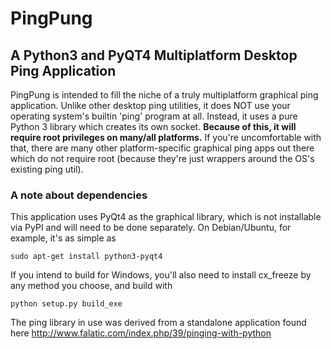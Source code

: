 # PingPung 
## A Python3 and PyQT4 Multiplatform Desktop Ping Application

PingPung is intended to fill the niche of a truly multiplatform graphical ping application.  Unlike other desktop ping
utilities, it does NOT use your operating system's builtin 'ping' program at all.  Instead, it uses a pure Python 3
library which creates its own socket.  **Because of this, it will require root privileges on many/all platforms.**
If you're uncomfortable with that, there are many other platform-specific graphical ping apps out there which do not 
require root (because they're just wrappers around the OS's existing ping util).   
  
### A note about dependencies
This application uses PyQt4 as the graphical library, which is not installable via PyPI and will need to be done
separately.  On Debian/Ubuntu, for example, it's as simple as

    sudo apt-get install python3-pyqt4

If you intend to build for Windows, you'll also need to install cx_freeze by any method you choose, and build with
    
    python setup.py build_exe

The ping library in use was derived from a standalone application found here
http://www.falatic.com/index.php/39/pinging-with-python